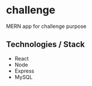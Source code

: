 # challenge

MERN app for challenge purpose

## Technologies / Stack
- React
- Node
- Express
- MySQL
